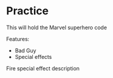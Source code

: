 # Practice
This will hold the Marvel superhero code

Features:
* Bad Guy
* Special effects

Fire special effect description
